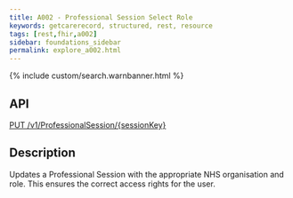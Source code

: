 ```yaml
---
title: A002 - Professional Session Select Role
keywords: getcarerecord, structured, rest, resource
tags: [rest,fhir,a002]
sidebar: foundations_sidebar
permalink: explore_a002.html
---
```


{% include custom/search.warnbanner.html %}

API
-----------
[PUT /v1/ProfessionalSession/{sessionKey}](http://api-ers.spine2.ncrs.nhs.uk:88/swagger-ui/#!/professionalsession/updateProfessionalSessionSelectRoleUsingPUT)

Description
-----------
Updates a Professional Session with the appropriate NHS organisation and role. This ensures the correct access rights for the user.